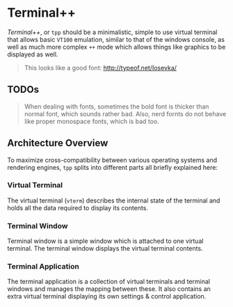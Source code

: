 # Terminal++

*Terminal++*, or `tpp` should be a minimalistic, simple to use virtual terminal that allows basic `VT100` emulation, similar to that of the windows console, as well as much more complex `++` mode which allows things like graphics to be displayed as well. 

> This looks like a good font: http://typeof.net/Iosevka/ 

## TODOs

> When dealing with fonts, sometimes the bold font is thicker than normal font, which sounds rather bad. Also, nerd fornts do not behave like proper monospace fonts, which is bad too. 


## Architecture Overview

To maximize cross-compatibility between various operating systems and rendering engines, `tpp` splits into different parts all briefly explained here:

### Virtual Terminal

The virtual terminal (`vterm`) describes the internal state of the terminal and holds all the data required to display its contents. 

### Terminal Window

Terminal window is a simple window which is attached to one virtual terminal. The terminal window displays the virtual terminal contents.

### Terminal Application

The terminal application is a collection of virtual terminals and terminal windows and manages the mapping between these. It also contains an extra virtual terminal displaying its own settings & control application. 






